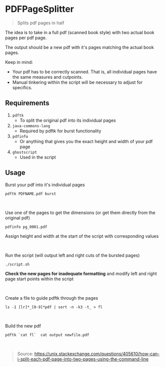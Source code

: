 # PDFPageSplitter

>Splits pdf pages in half

The idea is to take in a full pdf (scanned book style) with two actual book pages per pdf page.

The output should be a new pdf with it's pages matching the actual book pages.

Keep in mind:

- Your pdf has to be correctly scanned. That is, all individual pages have the same measures and cutpoints.
- Manual tinkering within the script will be necessary to adjust for specifics.


## Requirements

1. `pdftk`
    * To split the original pdf into its individual pages
2. `java-commons-lang`
    * Required by pdftk for burst functionality
3. `pdfinfo`
    * Or anything that gives you the exact height and width of your pdf page
4. `ghostscript`
    * Used in the script

## Usage

Burst your pdf into it's individual pages
```
pdftk PDFNAME.pdf burst
```

<br>

Use one of the pages to get the dimensions (or get them directly from the original pdf)
```
pdfinfo pg_0001.pdf
```
Assign height and width at the start of the script with corresponding values

<br>

Run the script (will output left and right cuts of the bursted pages)
```
./script.sh
```
**Check the new pages for inadequate formatting** and modify left and right page start points within the script

<br>

Create a file to guide pdftk through the pages
```
ls -1 [lr]*_[0-9]*pdf | sort -n -k3 -t_ > fl
```

<br>

Build the new pdf
```
pdftk `cat fl`  cat output newfile.pdf 
```

<br>

> Source: https://unix.stackexchange.com/questions/405610/how-can-i-split-each-pdf-page-into-two-pages-using-the-command-line
